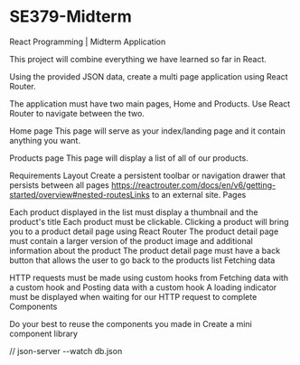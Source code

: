 # SE379-Midterm

React Programming | Midterm Application

This project will combine everything we have learned so far in React.

Using the provided JSON data, create a multi page application using React Router.

The application must have two main pages, Home and Products. Use React Router to navigate between the two.

Home page
This page will serve as your index/landing page and it contain anything you want.

Products page
This page will display a list of all of our products.

Requirements
Layout
Create a persistent toolbar or navigation drawer that persists between all pages https://reactrouter.com/docs/en/v6/getting-started/overview#nested-routesLinks to an external site.
Pages

Each product displayed in the list must display a thumbnail and the product's title
Each product must be clickable. Clicking a product will bring you to a product detail page using React Router
The product detail page must contain a larger version of the product image and additional information about the product
The product detail page must have a back button that allows the user to go back to the products list
Fetching data

HTTP requests must be made using custom hooks from Fetching data with a custom hook and Posting data with a custom hook
A loading indicator must be displayed when waiting for our HTTP request to complete
Components

Do your best to reuse the components you made in Create a mini component library

// json-server --watch db.json
